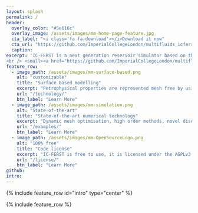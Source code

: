 ```yaml
---
layout: splash
permalink: /
header:
  overlay_color: "#5e616c"
  overlay_image: /assets/images/mm-home-page-feature.jpg
  cta_label: "<i class='fa fa-download'></i>Download it now"
  cta_url: "https://github.com/ImperialCollegeLondon/multifluids_icferst/archive/refs/heads/master.zip"
  caption:
excerpt: 'IC-FERST is a next generation reservoir simulator based on the Double-Control-Volume Finite Element method, dynamic unstructured mesh optimisation and surface-based modelling for the geological representation. IC-FERST is free and open-source.
<br /> <small><a href="https://github.com/ImperialCollegeLondon/multifluids_icferst">Github repository</a></small><br /><br /> {::nomarkdown}{:/nomarkdown}'
feature_row:
  - image_path: /assets/images/mm-surface-based.png
    alt: "customizable"
    title: "Surface based modelling"
    excerpt: "Petrophysical properties are represented mesh free by using NURBS surfaces."
    url: "/technology/"
    btn_label: "Learn More"
  - image_path: /assets/images/mm-simulation.png
    alt: "State-of-the-art"
    title: "State-of-the-art numerical technology"
    excerpt: "Dynamic mesh optimisation, high order methods, novel discretizations, resilient against 'poor' quality meshes, etc. "
    url: "/examples/"
    btn_label: "Learn More"
  - image_path: /assets/images/mm-OpenSourceLogo.png
    alt: "100% free"
    title: "Code license"
    excerpt: "IC-FERST is free to use, it is licensed under the AGPLv3."
    url: "/license/"
    btn_label: "Learn More"
github:
intro:
---
```


{% include feature_row id="intro" type="center" %}

{% include feature_row %}



